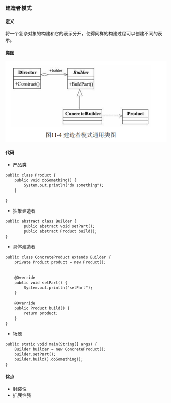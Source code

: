 ### 建造者模式
#### 定义
将一个复杂对象的构建和它的表示分开，使得同样的构建过程可以创建不同的表示。
#### 类图
![建造者模式类图](https://github.com/yetote/StudyNote/blob/master/设计模式/res/建造者模式.png)
#### 代码
- 产品类
```
public class Product {
    public void doSomething() {
        System.out.println("do something");
    }

}
```
- 抽象建造者
```
public abstract class Builder {
        public abstract void setPart();
        public abstract Product build();
}
```
- 具体建造者
```
public class ConcreteProduct extends Builder {
    private Product product = new Product();


    @Override
    public void setPart() {
        System.out.println("setPart");
    }

    @Override
    public Product build() {
        return product;
    }
}
```
- 场景
```
public static void main(String[] args) {
    Builder builder = new ConcreteProduct();
    builder.setPart();
    builder.build().doSomething();
}
```
#### 优点
- 封装性
- 扩展性强
